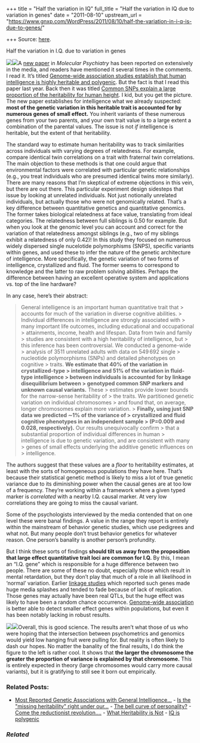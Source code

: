 +++
title = "Half the variation in IQ"
full_title = "Half the variation in IQ due to variation in genes"
date = "2011-08-10"
upstream_url = "https://www.gnxp.com/WordPress/2011/08/10/half-the-variation-in-i-q-is-due-to-genes/"

+++
Source: [here](https://www.gnxp.com/WordPress/2011/08/10/half-the-variation-in-i-q-is-due-to-genes/).

Half the variation in I.Q. due to variation in genes

[![](https://i0.wp.com/blogs.discovermagazine.com/gnxp/files/2011/08/Bell-Curve.gif?resize=282%2C221)![](https://i0.wp.com/blogs.discovermagazine.com/gnxp/files/2011/08/Bell-Curve.gif?resize=282%2C221)](https://i0.wp.com/blogs.discovermagazine.com/gnxp/files/2011/08/Bell-Curve.gif)A [new paper](http://www.ncbi.nlm.nih.gov/pubmed/21826061) in *Molecular Psychiatry* has been reported on extensively in the media, and readers have mentioned it several times in the comments. I read it. It’s titled [Genome-wide association studies establish that human intelligence is highly heritable and polygenic](http://www.ncbi.nlm.nih.gov/pubmed/21826061). But the fact is that I read this paper last year. Back then it was titled [Common SNPs explain a large proportion of the heritability for human height](http://www.nature.com/ng/journal/v42/n7/abs/ng.608.html). I kid, but you get the picture. The new paper establishes for intelligence what we already suspected: **most of the genetic variation in this heritable trait is accounted for by numerous genes of small effect.** You inherit variants of these numerous genes from your two parents, and your own trait value is to a large extent a combination of the parental values. The issue is not *if* intelligence is heritable, but the extent of that heritability.

  
The standard way to estimate human heritability was to track similarities across individuals with varying degrees of relatedness. For example, compare identical twin correlations on a trait with fraternal twin correlations. The main objection to these methods is that one could argue that environmental factors were correlated with particular genetic relationships (e.g., you treat individuals who are presumed identical twins more similarly). There are many reasons that I’m skeptical of extreme objections in this vein, but there are out there. This particular experiment design sidesteps that issue by looking at unrelated individuals. Not just notionally unrelated individuals, but actually those who were not genomically related. That’s a key difference between quantitative genetics and quantitative genomics. The former takes biological relatedness at face value, translating from ideal categories. The relatedness between full siblings is 0.50 for example. But when you look at the genomic level you can account and correct for the variation of that relatedness amongst siblings (e.g., two of my siblings exhibit a relatedness of only 0.42)! In this study they focused on numerous widely dispersed single nucelotide polymorphisms (SNPS), specific variants within genes, and used these to infer the nature of the genetic architecture of intelligence. More specifically, the genetic variation of two forms of intelligence, crystallized and fluid. The former seems to correspond to knowledge and the latter to raw problem solving abilities. Perhaps the difference between having an excellent operative system and applications vs. top of the line hardware?

In any case, here’s their abstract:

> General intelligence is an important human quantitative trait that > accounts for much of the variation in diverse cognitive abilities. > Individual differences in intelligence are strongly associated with > many important life outcomes, including educational and occupational > attainments, income, health and lifespan. Data from twin and family > studies are consistent with a high heritability of intelligence, but > this inference has been controversial. We conducted a genome-wide > analysis of 3511 unrelated adults with data on 549 692 single > nucleotide polymorphisms (SNPs) and detailed phenotypes on cognitive > traits. **We estimate that 40% of the variation in crystallized-type > intelligence and 51% of the variation in fluid-type intelligence > between individuals is accounted for by linkage disequilibrium between > genotyped common SNP markers and unknown causal variants.** These > estimates provide lower bounds for the narrow-sense heritability of > the traits. We partitioned genetic variation on individual chromosomes > and found that, on average, longer chromosomes explain more variation. > **Finally, using just SNP data we predicted ∼1% of the variance of > crystallized and fluid cognitive phenotypes in an independent sample > (P=0.009 and 0.028, respectively).** Our results unequivocally confirm > that a substantial proportion of individual differences in human > intelligence is due to genetic variation, and are consistent with many > genes of small effects underlying the additive genetic influences on > intelligence.

The authors suggest that these values are a *floor* to heritability estimates, at least with the sorts of homogeneous populations they have here. That’s because their statistical genetic method is likely to miss a lot of true genetic variance due to its diminishing power when the causal genes are at too low of a frequency. They’re working within a framework where a given typed marker is *correlated* with a nearby I.Q. causal marker. At very low correlations they are going to miss the causal variant.

Some of the psychologists interviewed by the media contended that on one level these were banal findings. A value in the range they report is entirely within the mainstream of behavior genetic studies, which use pedigrees and what not. But many people don’t trust behavior genetics for whatever reason. One person’s banality is another person’s profundity.

But I think these sorts of findings **should tilt us away from the proposition that large effect quantitative trait loci are common for I.Q.** By this, I mean an “I.Q. gene” which is responsible for a huge difference between two people. There are some of these no doubt, especially those which result in mental retardation, but they don’t play that much of a role in all likelihood in ‘normal’ variation. Earlier [linkage studies](https://en.wikipedia.org/wiki/Genetic_linkage) which reported such genes made huge media splashes and tended to fade because of lack of replication. Those genes may actually have been real QTLs, but the huge effect was likely to have been a random chance occurrence. [Genome-wide association](https://en.wikipedia.org/wiki/Genome-wide_association_study) is better able to detect smaller effect genes within populations, but even it has been notably lacking in robust results.

[![](https://i0.wp.com/blogs.discovermagazine.com/gnxp/files/2011/08/vish.jpg?resize=300%2C256)![](https://i0.wp.com/blogs.discovermagazine.com/gnxp/files/2011/08/vish.jpg?resize=300%2C256)](https://i0.wp.com/blogs.discovermagazine.com/gnxp/files/2011/08/vish.jpg)Overall, this is good science. The results aren’t what those of us who were hoping that the intersection between psychometrics and genomics would yield low hanging fruit were pulling for. But reality is often likely to dash our hopes. No matter the banality of the final results, I do think the figure to the left is rather cool. It shows that **the larger the chromosome the greater the proportion of variance is explained by that chromosome.** This is entirely expected in theory (large chromosomes would carry more causal variants), but it is gratifying to still see it born out empirically.

### Related Posts:

- [Most Reported Genetic Associations with General
  Intelligence…](https://www.gnxp.com/WordPress/2011/12/11/most-reported-genetic-associations-with-general-intelligence-are-probably-false-positives/) - [Is the "missing heritability" right under
  our…](https://www.gnxp.com/WordPress/2010/06/21/is-the-missing-heritability-right-under-our-noses/) - [The bell curve of
  personality?](https://www.gnxp.com/WordPress/2012/05/09/the-bell-curve-of-personality/) - [Come the reductionist
  revolution....](https://www.gnxp.com/WordPress/2006/03/26/come-the-reductionist-revolution/) - [What Heritability is
  Not](https://www.gnxp.com/WordPress/2009/12/15/what-heritability-is-not/) - [IQ is
  polygenic](https://www.gnxp.com/WordPress/2014/09/09/iq-is-polygenic/)

### *Related*

[](https://www.addtoany.com/add_to/facebook?linkurl=https%3A%2F%2Fwww.gnxp.com%2FWordPress%2F2011%2F08%2F10%2Fhalf-the-variation-in-i-q-is-due-to-genes%2F&linkname=Half%20the%20variation%20in%20I.Q.%20due%20to%20variation%20in%20genes "Facebook")[](https://www.addtoany.com/add_to/twitter?linkurl=https%3A%2F%2Fwww.gnxp.com%2FWordPress%2F2011%2F08%2F10%2Fhalf-the-variation-in-i-q-is-due-to-genes%2F&linkname=Half%20the%20variation%20in%20I.Q.%20due%20to%20variation%20in%20genes "Twitter")[](https://www.addtoany.com/add_to/email?linkurl=https%3A%2F%2Fwww.gnxp.com%2FWordPress%2F2011%2F08%2F10%2Fhalf-the-variation-in-i-q-is-due-to-genes%2F&linkname=Half%20the%20variation%20in%20I.Q.%20due%20to%20variation%20in%20genes "Email")[](https://www.addtoany.com/share)
